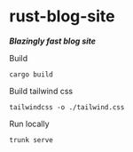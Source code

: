 # rust-blog-site

**_Blazingly fast blog site_**

Build

```
cargo build
```

Build tailwind css

```
tailwindcss -o ./tailwind.css
```

Run locally

```
trunk serve
```
